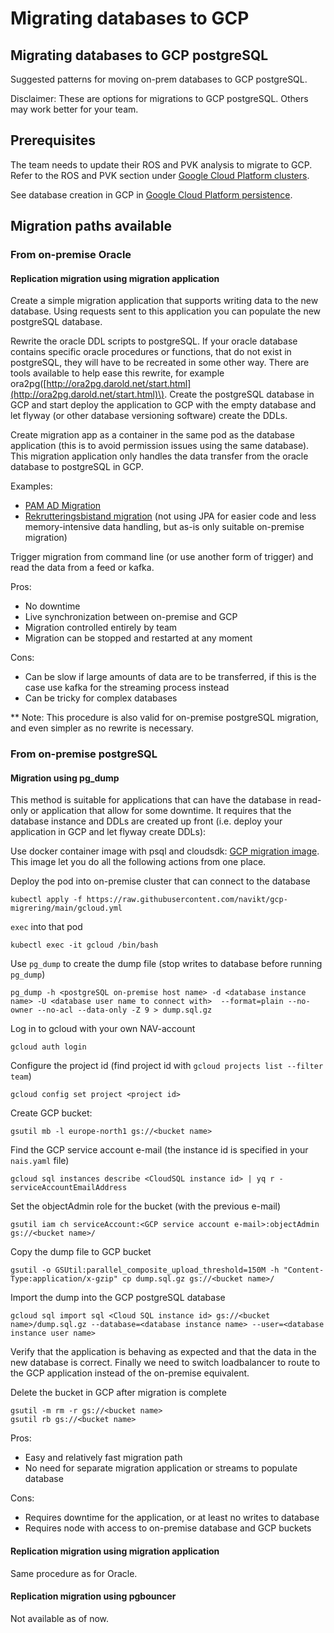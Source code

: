 # Migrating databases to GCP

## Migrating databases to GCP postgreSQL

Suggested patterns for moving on-prem databases to GCP postgreSQL.

Disclaimer: These are options for migrations to GCP postgreSQL. Others may work better for your team.

## Prerequisites

The team needs to update their ROS and PVK analysis to migrate to GCP. Refer to the ROS and PVK section under [Google Cloud Platform clusters](gcp.md).

See database creation in GCP in [Google Cloud Platform persistence](../persistence/postgres.md).

## Migration paths available

### From on-premise Oracle

#### Replication migration using migration application

Create a simple migration application that supports writing data to the new database. Using requests sent to this application you can populate the new postgreSQL database.

Rewrite the oracle DDL scripts to postgreSQL. If your oracle database contains specific oracle procedures or functions, that do not exist in postgreSQL, they will have to be recreated in some other way. There are tools available to help ease this rewrite, for example ora2pg\([http://ora2pg.darold.net/start.html](http://ora2pg.darold.net/start.html)\). Create the postgreSQL database in GCP and start deploy the application to GCP with the empty database and let flyway \(or other database versioning software\) create the DDLs.

Create migration app as a container in the same pod as the database application \(this is to avoid permission issues using the same database\). This migration application only handles the data transfer from the oracle database to postgreSQL in GCP.

Examples:

* [PAM AD Migration](https://github.com/navikt/pam-ad-migration)
* [Rekrutteringsbistand migration](https://github.com/navikt/rekrutteringsbistand-kandidat-api-migrering) \(not using JPA for easier code and less memory-intensive data handling, but as-is only suitable on-premise migration\)

Trigger migration from command line \(or use another form of trigger\) and read the data from a feed or kafka.

Pros:

* No downtime
* Live synchronization between on-premise and GCP
* Migration controlled entirely by team
* Migration can be stopped and restarted at any moment

Cons:

* Can be slow if large amounts of data are to be transferred, if this is the case use kafka for the streaming process instead
* Can be tricky for complex databases

\*\* Note: This procedure is also valid for on-premise postgreSQL migration, and even simpler as no rewrite is necessary.

### From on-premise postgreSQL

#### Migration using pg\_dump

This method is suitable for applications that can have the database in read-only or application that allow for some downtime. It requires that the database instance and DDLs are created up front \(i.e. deploy your application in GCP and let flyway create DDLs\):

Use docker container image with psql and cloudsdk: [GCP migration image](https://github.com/navikt/gcp-migrering). This image let you do all the following actions from one place.

Deploy the pod into on-premise cluster that can connect to the database

```text
kubectl apply -f https://raw.githubusercontent.com/navikt/gcp-migrering/main/gcloud.yml
```

`exec` into that pod

```text
kubectl exec -it gcloud /bin/bash
```

Use `pg_dump` to create the dump file \(stop writes to database before running `pg_dump`\)

```text
pg_dump -h <postgreSQL on-premise host name> -d <database instance name> -U <database user name to connect with>  --format=plain --no-owner --no-acl --data-only -Z 9 > dump.sql.gz
```

Log in to gcloud with your own NAV-account

```text
gcloud auth login
```

Configure the project id \(find project id with `gcloud projects list --filter team`\)

```text
gcloud config set project <project id>
```

Create GCP bucket:

```text
gsutil mb -l europe-north1 gs://<bucket name>
```

Find the GCP service account e-mail \(the instance id is specified in your `nais.yaml` file\)

```text
gcloud sql instances describe <CloudSQL instance id> | yq r - serviceAccountEmailAddress
```

Set the objectAdmin role for the bucket \(with the previous e-mail\)

```text
gsutil iam ch serviceAccount:<GCP service account e-mail>:objectAdmin gs://<bucket name>/
```

Copy the dump file to GCP bucket

```text
gsutil -o GSUtil:parallel_composite_upload_threshold=150M -h "Content-Type:application/x-gzip" cp dump.sql.gz gs://<bucket name>/
```

Import the dump into the GCP postgreSQL database

```text
gcloud sql import sql <Cloud SQL instance id> gs://<bucket name>/dump.sql.gz --database=<database instance name> --user=<database instance user name>
```

Verify that the application is behaving as expected and that the data in the new database is correct. Finally we need to switch loadbalancer to route to the GCP application instead of the on-premise equivalent.

Delete the bucket in GCP after migration is complete

```text
gsutil -m rm -r gs://<bucket name>
gsutil rb gs://<bucket name>
```

Pros:

* Easy and relatively fast migration path
* No need for separate migration application or streams to populate database

Cons:

* Requires downtime for the application, or at least no writes to database
* Requires node with access to on-premise database and GCP buckets

#### Replication migration using migration application

Same procedure as for Oracle.

#### Replication migration using pgbouncer

Not available as of now.

